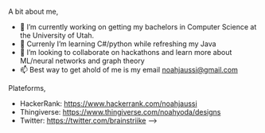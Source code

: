 A bit about me,
- 🔭 I’m currently working on getting my bachelors in Computer Science at the University of Utah.
- 🌱 Currenly I’m learning C#/python while refreshing my Java
- 👯 I’m looking to collaborate on hackathons and learn more about ML/neural networks and graph theory
- 📫 Best way to get ahold of me is my email noahjaussi@gmail.com


Plateforms,
- HackerRank: https://www.hackerrank.com/noahjaussi
- Thingiverse: https://www.thingiverse.com/noahyoda/designs
- Twitter: https://twitter.com/brainstriike
-->
